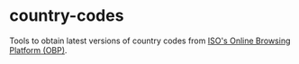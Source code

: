 # country-codes

Tools to obtain latest versions of country codes from [ISO's Online Browsing Platform (OBP)](https://www.iso.org/obp/).
